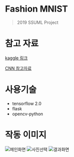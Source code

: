# Fashion MNIST
> 2019 SSUML Project

# 참고 자료
[kaggle 링크](https://www.kaggle.com/pankul/cnn-accuracy-92)

[CNN 참고자료](https://tykimos.github.io/2017/01/27/CNN_Layer_Talk/)

# 사용기술
* tensorflow 2.0
* flask
* opencv-python

# 작동 이미지
![메인화면](http://purplebeen.kr/images/%EB%A9%94%EC%9D%B8%ED%99%94%EB%A9%B4.png)
![사진선택](http://purplebeen.kr/images/%EC%82%AC%EC%A7%84%EC%84%A0%ED%83%9D.png)
![결과화면](http://purplebeen.kr/images/%EA%B2%B0%EA%B3%BC.png)
